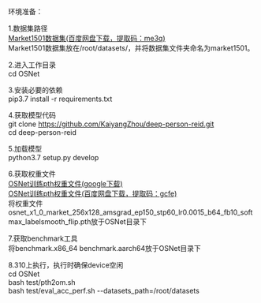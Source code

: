 环境准备：  

1.数据集路径  
[Market1501数据集(百度网盘下载，提取码：me3q)](https://pan.baidu.com/s/1Nl8tMEvq-MwNGd1pG4_6bg)  
Market1501数据集放在/root/datasets/，并将数据集文件夹命名为market1501。

2.进入工作目录  
cd OSNet

3.安装必要的依赖  
pip3.7 install -r requirements.txt

4.获取模型代码  
git clone https://github.com/KaiyangZhou/deep-person-reid.git  
cd deep-person-reid

5.加载模型  
python3.7 setup.py develop 

6.获取权重文件  
[OSNet训练pth权重文件(google下载)](https://drive.google.com/file/d/1vduhq5DpN2q1g4fYEZfPI17MJeh9qyrA/view?usp=sharing)  
[OSNet训练pth权重文件(百度网盘下载，提取码：gcfe)](https://pan.baidu.com/s/1Xkwa9TCZss_ygkC8obsEMg)  
将权重文件osnet_x1_0_market_256x128_amsgrad_ep150_stp60_lr0.0015_b64_fb10_softmax_labelsmooth_flip.pth放于OSNet目录下    

7.获取benchmark工具  
将benchmark.x86_64 benchmark.aarch64放于OSNet目录下   

8.310上执行，执行时确保device空闲   
cd OSNet   
bash test/pth2om.sh  
bash test/eval_acc_perf.sh --datasets_path=/root/datasets
